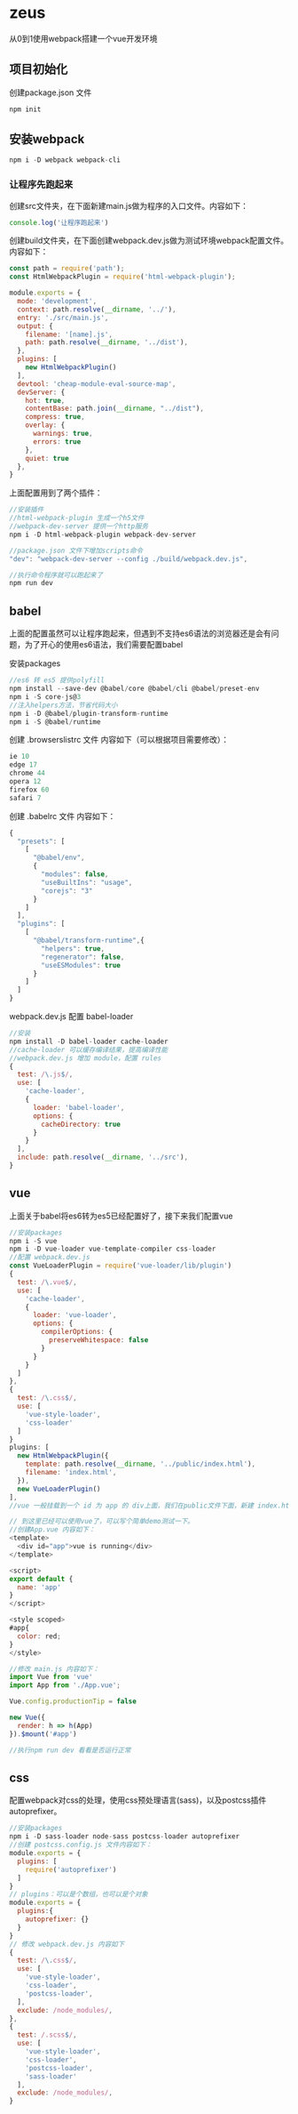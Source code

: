 # zeus
从0到1使用webpack搭建一个vue开发环境

## 项目初始化

创建package.json 文件
```javascript
npm init 
```

## 安装webpack
```javascript
npm i -D webpack webpack-cli
```

### 让程序先跑起来
创建src文件夹，在下面新建main.js做为程序的入口文件。内容如下：
```javascript
console.log('让程序跑起来')
```

创建build文件夹，在下面创建webpack.dev.js做为测试环境webpack配置文件。内容如下：
```javascript
const path = require('path');
const HtmlWebpackPlugin = require('html-webpack-plugin');

module.exports = {
  mode: 'development',
  context: path.resolve(__dirname, '../'),
  entry: './src/main.js',
  output: {
    filename: '[name].js',
    path: path.resolve(__dirname, '../dist'),
  },
  plugins: [
    new HtmlWebpackPlugin()
  ],
  devtool: 'cheap-module-eval-source-map',
  devServer: {
    hot: true,
    contentBase: path.join(__dirname, "../dist"),
    compress: true,
    overlay: {
      warnings: true,
      errors: true
    },
    quiet: true
  },
}
```
上面配置用到了两个插件：
```javascript
//安装插件
//html-webpack-plugin 生成一个h5文件
//webpack-dev-server 提供一个http服务
npm i -D html-webpack-plugin webpack-dev-server

//package.json 文件下增加scripts命令
"dev": "webpack-dev-server --config ./build/webpack.dev.js",

//执行命令程序就可以跑起来了
npm run dev
```

## babel

上面的配置虽然可以让程序跑起来，但遇到不支持es6语法的浏览器还是会有问题，为了开心的使用es6语法，我们需要配置babel

安装packages
```javascript
//es6 转 es5 提供polyfill
npm install --save-dev @babel/core @babel/cli @babel/preset-env
npm i -S core-js@3
//注入helpers方法，节省代码大小
npm i -D @babel/plugin-transform-runtime 
npm i -S @babel/runtime
```

创建 .browserslistrc 文件 内容如下（可以根据项目需要修改）：
```javascript
ie 10
edge 17
chrome 44
opera 12
firefox 60
safari 7
```

创建 .babelrc 文件 内容如下：
```javascript
{
  "presets": [
    [
      "@babel/env",
      {
        "modules": false,
        "useBuiltIns": "usage",
        "corejs": "3"
      }
    ]
  ],
  "plugins": [
    [
      "@babel/transform-runtime",{
        "helpers": true,
        "regenerator": false,
        "useESModules": true
      }
    ]
  ]
}
```
webpack.dev.js 配置 babel-loader
```javascript
//安装
npm install -D babel-loader cache-loader
//cache-loader 可以缓存编译结果，提高编译性能
//webpack.dev.js 增加 module，配置 rules
{
  test: /\.js$/,
  use: [
    'cache-loader',
    {
      loader: 'babel-loader',
      options: {
        cacheDirectory: true
      } 
    }
  ],
  include: path.resolve(__dirname, '../src'),
}
```

## vue

上面关于babel将es6转为es5已经配置好了，接下来我们配置vue
```javascript
//安装packages
npm i -S vue
npm i -D vue-loader vue-template-compiler css-loader
//配置 webpack.dev.js
const VueLoaderPlugin = require('vue-loader/lib/plugin')
{
  test: /\.vue$/,
  use: [
    'cache-loader',
    {
      loader: 'vue-loader',
      options: {
        compilerOptions: {
          preserveWhitespace: false
        }
      }
    }
  ]
},
{
  test: /\.css$/,
  use: [
    'vue-style-loader',
    'css-loader'
  ]
}
plugins: [
  new HtmlWebpackPlugin({
    template: path.resolve(__dirname, '../public/index.html'),
    filename: 'index.html',
  }),
  new VueLoaderPlugin()
],
//vue 一般挂载到一个 id 为 app 的 div上面，我们在public文件下面，新建 index.html，然后修改 HtmlWebpackPlugin 通过模版生成一个html文件

// 到这里已经可以使用vue了，可以写个简单demo测试一下。
//创建App.vue 内容如下：
<template>
  <div id="app">vue is running</div>
</template>

<script>
export default {
  name: 'app'
}
</script>

<style scoped>
#app{
  color: red;
}
</style>

//修改 main.js 内容如下：
import Vue from 'vue'
import App from './App.vue';

Vue.config.productionTip = false

new Vue({
  render: h => h(App)
}).$mount('#app')

//执行npm run dev 看看是否运行正常
```

## css

配置webpack对css的处理，使用css预处理语言(sass)，以及postcss插件autoprefixer。
```javascript
//安装packages
npm i -D sass-loader node-sass postcss-loader autoprefixer
//创建 postcss.config.js 文件内容如下：
module.exports = {
  plugins: [
    require('autoprefixer')
  ]
}
// plugins：可以是个数组，也可以是个对象
module.exports = {
  plugins:{
    autoprefixer: {}
  }
}
// 修改 webpack.dev.js 内容如下
{
  test: /\.css$/,
  use: [
    'vue-style-loader',
    'css-loader',
    'postcss-loader',
  ],
  exclude: /node_modules/,
},
{
  test: /.scss$/,
  use: [
    'vue-style-loader',
    'css-loader',
    'postcss-loader',
    'sass-loader'
  ],
  exclude: /node_modules/,
}
```